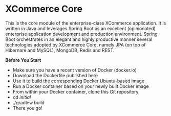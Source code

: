 # XCommerce Core
This is the core module of the enterprise-class XCommerce application. It is written in Java and leverages Spring Boot as an excellent (opinionated) enterprise application development and production environment. Spring Boot orchestrates in an elegant and highly productive manner several technologies adopted by XCommerce Core, namely JPA (on top of Hibernare and MySQL), MongoDB, Redis and REST.

**Before You Start**
- Make sure you have a recent version of Docker (docker.io)
- Download the Dockerfile published here
- Use it to build the corresponding Docker Ubuntu-based image
- Run a Docker container based on your newly built Docker image
- From within your Docker container, clone this Git repository
- cd *initial*
- ./gradlew build
- There you go!
